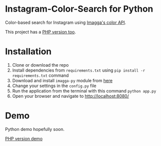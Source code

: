 Instagram-Color-Search for Python
=================================

Color-based search for Instagram using [Imagga's color API](http://imagga.com/technology/color-extraction-and-multi-color-search.html).

This project has a [PHP version too](https://github.com/gkostadinov/Instagram-Color-Search).


Installation
=================================

1. Clone or download the repo
2. Install dependencies from `requirements.txt` using `pip install -r requirements.txt` command
3. Download and install `imagga-py` module from [here](https://github.com/ivanpenchev/imagga-py)
4. Change your settings in the `config.py` file
5. Run the application from the terminal with this command `python app.py`
6. Open your browser and navigate to [http://localhost:8080/](http://localhost:8080/)


Demo
======================

Python demo hopefully soon.


[PHP version demo](http://avroraos.com/instagram-color-search/)